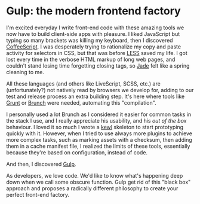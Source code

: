 # Gulp: the modern frontend factory

I'm excited everyday I write front-end code with these amazing tools we now have to build client-side apps with pleasure. 
I liked JavaScript but typing so many brackets was killing my keyboard, then I discovered [CoffeeScript](http://coffeescript.org). 
I was desperately trying to rationalize my copy and paste activity for selectors in CSS, but that was before [LESS](http://lesscss.org) saved my life.
I got lost every time in the verbose HTML markup of long web pages, and couldn't stand losing time forgetting closing tags, so [Jade](http://jade-lang.com) felt like a spring cleaning to me.

All these languages (and others like LiveScript, SCSS, etc.) are (unfortunately?) not natively read by browsers we develop for, adding to our test and release process an extra building step.
It's here where tools like [Grunt](http://gruntjs.com) or [Brunch](http://brunch.io) were needed, automating this "compilation".

I personally used a lot Brunch as I considered it easier for common tasks in the stack I use, and I really appreciate his usability, and his *out of the box* behaviour.
I loved it so much I wrote a [kewl](http://david.nowinsky.net/kewl) skeleton to start prototyping quickly with it.
However, when I tried to use always more plugins to achieve more complex tasks, such as marking assets with a checksum, then adding them in a cache manifest file, I realized the limits of these tools, essentially because they're based on configuration, instead of code.

And then, I discovered [Gulp](http://gulpjs.com).

As developers, we love code. We'd like to know what's happening deep down when we call some obscure function.
Gulp get rid of this "black box" approach and proposes a radically different philosophy to create your perfect front-end factory.
